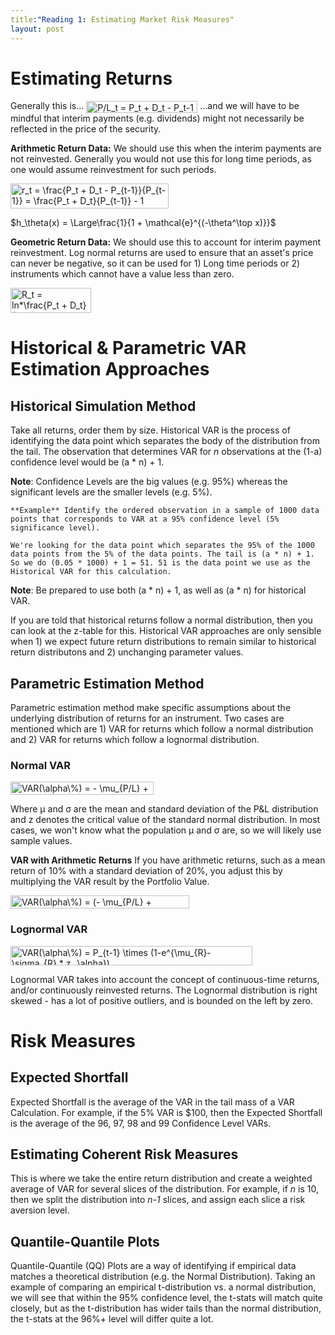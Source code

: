 ```yaml
---
title:"Reading 1: Estimating Market Risk Measures"
layout: post
---
```

# Estimating Returns
Generally this is...
<img src="http://www.sciweavers.org/tex2img.php?eq=P%2FL_t%20%3D%20P_t%20%2B%20D_t%20-%20P_t-1&bc=White&fc=Black&im=png&fs=12&ff=modern&edit=0" align="center" border="0" alt="P/L_t = P_t + D_t - P_t-1" width="178" height="19" />
...and we will have to be mindful that interim payments (e.g. dividends) might not necessarily be reflected in the price of the security. 

**Arithmetic Return Data:** We should use this when the interim payments are not reinvested. Generally you would not use this for long time periods, as one would assume reinvestment for such periods.

<img src="http://www.sciweavers.org/tex2img.php?eq=r_t%20%3D%20%20%5Cfrac%7BP_t%20%2B%20D_t%20-%20P_%7Bt-1%7D%7D%7BP_%7Bt-1%7D%7D%20%3D%20%5Cfrac%7BP_t%20%2B%20D_t%7D%7BP_%7Bt-1%7D%7D%20-%201&bc=White&fc=Black&im=png&fs=12&ff=modern&edit=0" align="center" border="0" alt="r_t =  \frac{P_t + D_t - P_{t-1}}{P_{t-1}} = \frac{P_t + D_t}{P_{t-1}} - 1" width="253" height="40" />

$h_\theta(x) = \Large\frac{1}{1 + \mathcal{e}^{(-\theta^\top x)}}$

**Geometric Return Data:** We should use this to account for interim payment reinvestment. Log normal returns are used to ensure that an asset's price can never be negative, so it can be used for 1) Long time periods or 2) instruments which cannot have a value less than zero.

<img src="http://www.sciweavers.org/tex2img.php?eq=R_t%20%3D%20%20ln%2A%5Cfrac%7BP_t%20%2B%20D_t%7D%7BP_%7Bt-1%7D%7D&bc=White&fc=Black&im=png&fs=12&ff=modern&edit=0" align="center" border="0" alt="R_t =  ln*\frac{P_t + D_t}{P_{t-1}}" width="129" height="40" />

# Historical & Parametric VAR Estimation Approaches

## Historical Simulation Method

Take all returns, order them by size. Historical VAR is the process of identifying the data point which separates the body of the distribution from the tail. The observation that determines VAR for *n* observations at the (1-a) confidence level would be (a * n) + 1.

**Note**: Confidence Levels are the big values (e.g. 95%) whereas the significant levels are the smaller levels (e.g. 5%). 

```
**Example** Identify the ordered observation in a sample of 1000 data points that corresponds to VAR at a 95% confidence level (5% significance level). 

We're looking for the data point which separates the 95% of the 1000 data points from the 5% of the data points. The tail is (a * n) + 1. So we do (0.05 * 1000) + 1 = 51. 51 is the data point we use as the Historical VAR for this calculation.
```

**Note**: Be prepared to use both (a * n) + 1, as well as (a * n) for historical VAR.

If you are told that historical returns follow a normal distribution, then you can look at the z-table for this. Historical VAR approaches are only sensible when 1) we expect future return distributions to remain similar to historical return distributons and 2) unchanging parameter values.

## Parametric Estimation Method

Parametric estimation method make specific assumptions about the underlying distribution of returns for an instrument. Two cases are mentioned which are 1) VAR for returns which follow a normal distribution and 2) VAR for returns which follow a lognormal distribution.

### Normal VAR

<img src="http://www.sciweavers.org/tex2img.php?eq=VAR%28%5Calpha%5C%25%29%20%3D%20-%20%5Cmu_%7BP%2FL%7D%20%2B%20%5Csigma_%7BP%2FL%7D%20%2A%20z_%20%5Calpha%20&bc=White&fc=Black&im=png&fs=12&ff=modern&edit=0" align="center" border="0" alt="VAR(\alpha\%) = - \mu_{P/L} + \sigma_{P/L} * z_ \alpha " width="229" height="21" />

Where μ and σ are the mean and standard deviation of the P&L distribution and z denotes the critical value of the standard normal distribution. In most cases, we won't know what the population μ and σ are, so we will likely use sample values.

**VAR with Arithmetic Returns**
If you have arithmetic returns, such as a mean return of 10% with a standard deviation of 20%, you adjust this by multiplying the VAR result by the Portfolio Value. 

<img src="http://www.sciweavers.org/tex2img.php?eq=VAR%28%5Calpha%5C%25%29%20%3D%20%28-%20%5Cmu_%7BP%2FL%7D%20%2B%20%5Csigma_%7BP%2FL%7D%20%2A%20z_%20%5Calpha%29%20%2A%20P_%7Bt-1%7D&bc=White&fc=Black&im=png&fs=12&ff=modern&edit=0" align="center" border="0" alt="VAR(\alpha\%) = (- \mu_{P/L} + \sigma_{P/L} * z_ \alpha) * P_{t-1}" width="286" height="21" />

### Lognormal VAR

<img src="http://bit.ly/38ETFSo" align="center" border="0" alt="VAR(\alpha\%) = P_{t-1}  \times (1-e^{\mu_{R}-\sigma_{R} * z_ \alpha})" width="387" height="31" />

Lognormal VAR takes into account the concept of continuous-time returns, and/or continuously reinvested returns. The Lognormal distribution is right skewed - has a lot of positive outliers, and is bounded on the left by zero. 

# Risk Measures

## Expected Shortfall

Expected Shortfall is the average of the VAR in the tail mass of a VAR Calculation. For example, if the 5% VAR is $100, then the Expected Shortfall is the average of the 96, 97, 98 and 99 Confidence Level VARs. 

## Estimating Coherent Risk Measures

This is where we take the entire return distribution and create a weighted average of VAR for several slices of the distribution. For example, if *n* is 10, then we split the distribution into *n-1* slices, and assign each slice a risk aversion level. 

## Quantile-Quantile Plots

Quantile-Quantile (QQ) Plots are a way of identifying if empirical data matches a theoretical distribution (e.g. the Normal Distribution). Taking an example of comparing an empirical t-distribution vs. a normal distribution, we will see that within the 95% confidence level, the t-stats will match quite closely, but as the t-distribution has wider tails than the normal distribution, the t-stats at the 96%+ level will differ quite a lot.
